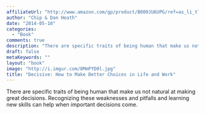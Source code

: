 ```yaml
---
affiliateUrl: "http://www.amazon.com/gp/product/B009JU6UPG/ref=as_li_tl?ie=UTF8&camp=1789&creative=390957&creativeASIN=B009JU6UPG&linkCode=as2&tag=jaktre-20&linkId=OSNWKB6EY7RCVHLK"
author: "Chip & Dan Heath"
date: "2014-05-10"
categories:
  - "Book"
comments: true
description: "There are specific traits of being human that make us not natural at making great decisions. Recognizing these weaknesses and pitfalls and learning ne"
draft: false
metaKeywords: ""
layout: "book"
image: "http://i.imgur.com/8MmPYD0l.jpg"
title: "Decisive: How to Make Better Choices in Life and Work"
---
```


There are specific traits of being human that make us not natural at making great decisions. Recognizing these weaknesses and pitfalls and learning new skills can help when important decisions come.

